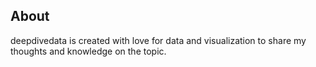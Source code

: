 ## About

deepdivedata is created with love for data and visualization to share my thoughts and knowledge on the topic. 
